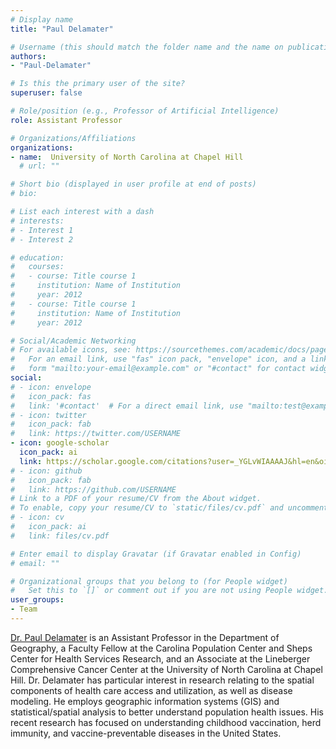 ```yaml
---
# Display name
title: "Paul Delamater"

# Username (this should match the folder name and the name on publications)
authors:
- "Paul-Delamater"

# Is this the primary user of the site?
superuser: false

# Role/position (e.g., Professor of Artificial Intelligence)
role: Assistant Professor

# Organizations/Affiliations
organizations:
- name:  University of North Carolina at Chapel Hill
  # url: ""

# Short bio (displayed in user profile at end of posts)
# bio: 

# List each interest with a dash
# interests:
# - Interest 1
# - Interest 2

# education:
#   courses:
#   - course: Title course 1
#     institution: Name of Institution
#     year: 2012
#   - course: Title course 1
#     institution: Name of Institution
#     year: 2012

# Social/Academic Networking
# For available icons, see: https://sourcethemes.com/academic/docs/page-builder/#icons
#   For an email link, use "fas" icon pack, "envelope" icon, and a link in the
#   form "mailto:your-email@example.com" or "#contact" for contact widget.
social:
# - icon: envelope
#   icon_pack: fas
#   link: '#contact'  # For a direct email link, use "mailto:test@example.org".
# - icon: twitter
#   icon_pack: fab
#   link: https://twitter.com/USERNAME
- icon: google-scholar
  icon_pack: ai
  link: https://scholar.google.com/citations?user=_YGLvWIAAAAJ&hl=en&oi=ao
# - icon: github
#   icon_pack: fab
#   link: https://github.com/USERNAME
# Link to a PDF of your resume/CV from the About widget.
# To enable, copy your resume/CV to `static/files/cv.pdf` and uncomment the lines below.
# - icon: cv
#   icon_pack: ai
#   link: files/cv.pdf

# Enter email to display Gravatar (if Gravatar enabled in Config)
# email: ""

# Organizational groups that you belong to (for People widget)
#   Set this to `[]` or comment out if you are not using People widget.
user_groups:
- Team
---
```


[Dr. Paul Delamater](http://delamater.web.unc.edu/) is an Assistant Professor in the Department of Geography, a Faculty Fellow at the Carolina Population Center and Sheps Center for Health Services Research, and an Associate at the Lineberger Comprehensive Cancer Center at the University of North Carolina at Chapel Hill. Dr. Delamater has particular interest in research relating to the spatial components of health care access and utilization, as well as disease modeling. He employs geographic information systems (GIS) and statistical/spatial analysis to better understand population health issues. His recent research has focused on understanding childhood vaccination, herd immunity, and vaccine-preventable diseases in the United States.
